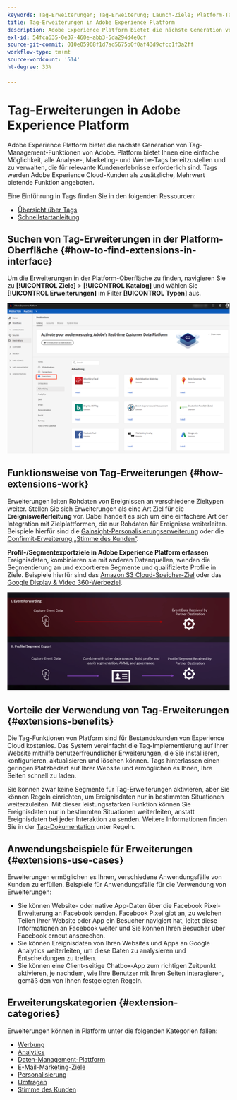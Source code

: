 ```yaml
---
keywords: Tag-Erweiterungen; Tag-Erweiterung; Launch-Ziele; Platform-Tag-Erweiterungen;Plattform-Tag-Erweiterung;platform launch-Ziele
title: Tag-Erweiterungen in Adobe Experience Platform
description: Adobe Experience Platform bietet die nächste Generation von Tag-Management-Funktionen von Adobe. Platform bietet Ihnen eine einfache Möglichkeit, alle Analyse-, Marketing- und Werbe-Tags bereitzustellen und zu verwalten, die für relevante Kundenerlebnisse erforderlich sind.
exl-id: 54fca635-0e37-460e-abb3-5da294d4e0cf
source-git-commit: 010e05968f1d7ad5675b0f0af43d9cfcc1f3a2ff
workflow-type: tm+mt
source-wordcount: '514'
ht-degree: 33%

---
```


# Tag-Erweiterungen in Adobe Experience Platform

Adobe Experience Platform bietet die nächste Generation von Tag-Management-Funktionen von Adobe. Platform bietet Ihnen eine einfache Möglichkeit, alle Analyse-, Marketing- und Werbe-Tags bereitzustellen und zu verwalten, die für relevante Kundenerlebnisse erforderlich sind. Tags werden Adobe Experience Cloud-Kunden als zusätzliche, Mehrwert bietende Funktion angeboten.

Eine Einführung in Tags finden Sie in den folgenden Ressourcen:

- [Übersicht über Tags](https://experienceleague.adobe.com/docs/launch/using/home.html?lang=de)
- [Schnellstartanleitung](../../../tags/quick-start/quick-start.md)

## Suchen von Tag-Erweiterungen in der Platform-Oberfläche {#how-to-find-extensions-in-interface}

Um die Erweiterungen in der Platform-Oberfläche zu finden, navigieren Sie zu **[!UICONTROL Ziele]** > **[!UICONTROL Katalog]** und wählen Sie **[!UICONTROL Erweiterungen]** im Filter **[!UICONTROL Typen]** aus.

![Erweiterungsfilter in der Benutzeroberfläche](../../assets/catalog/launch-extensions/filter.png)

## Funktionsweise von Tag-Erweiterungen {#how-extensions-work}

Erweiterungen leiten Rohdaten von Ereignissen an verschiedene Zieltypen weiter. Stellen Sie sich Erweiterungen als eine Art Ziel für die **Ereignisweiterleitung** vor. Dabei handelt es sich um eine einfachere Art der Integration mit Zielplattformen, die nur Rohdaten für Ereignisse weiterleiten. Beispiele hierfür sind die [Gainsight-Personalisierungserweiterung](../personalization/gainsight.md) oder die [Confirmit-Erweiterung „Stimme des Kunden“](../voice/confirmit-digital-feedback.md).

**Profil-/Segmentexportziele in Adobe Experience Platform erfassen** Ereignisdaten, kombinieren sie mit anderen Datenquellen, wenden die Segmentierung an und exportieren Segmente und qualifizierte Profile in Ziele. Beispiele hierfür sind das [Amazon S3 Cloud-Speicher-Ziel](../cloud-storage/amazon-s3.md) oder das [Google Display &amp; Video 360-Werbeziel](../advertising/google-dv360.md).

![Tag-Erweiterungen im Vergleich zu anderen Zielen](../../assets/common/launch-and-other-destinations.png)

## Vorteile der Verwendung von Tag-Erweiterungen {#extensions-benefits}

Die Tag-Funktionen von Platform sind für Bestandskunden von Experience Cloud kostenlos. Das System vereinfacht die Tag-Implementierung auf Ihrer Website mithilfe benutzerfreundlicher Erweiterungen, die Sie installieren, konfigurieren, aktualisieren und löschen können. Tags hinterlassen einen geringen Platzbedarf auf Ihrer Website und ermöglichen es Ihnen, Ihre Seiten schnell zu laden.

Sie können zwar keine Segmente für Tag-Erweiterungen aktivieren, aber Sie können Regeln einrichten, um Ereignisdaten nur in bestimmten Situationen weiterzuleiten. Mit dieser leistungsstarken Funktion können Sie Ereignisdaten nur in bestimmten Situationen weiterleiten, anstatt Ereignisdaten bei jeder Interaktion zu senden. Weitere Informationen finden Sie in der [Tag-Dokumentation](../../../tags/ui/managing-resources/rules.md) unter Regeln.

## Anwendungsbeispiele für Erweiterungen {#extensions-use-cases}

Erweiterungen ermöglichen es Ihnen, verschiedene Anwendungsfälle von Kunden zu erfüllen. Beispiele für Anwendungsfälle für die Verwendung von Erweiterungen:

- Sie können Website- oder native App-Daten über die Facebook Pixel-Erweiterung an Facebook senden. Facebook Pixel gibt an, zu welchen Teilen Ihrer Website oder App ein Besucher navigiert hat, leitet diese Informationen an Facebook weiter und Sie können Ihren Besucher über Facebook erneut ansprechen.
- Sie können Ereignisdaten von Ihren Websites und Apps an Google Analytics weiterleiten, um diese Daten zu analysieren und Entscheidungen zu treffen.
- Sie können eine Client-seitige Chatbox-App zum richtigen Zeitpunkt aktivieren, je nachdem, wie Ihre Benutzer mit Ihren Seiten interagieren, gemäß den von Ihnen festgelegten Regeln.

## Erweiterungskategorien {#extension-categories}

Erweiterungen können in Platform unter die folgenden Kategorien fallen:

- [Werbung](../advertising/overview.md)
- [Analytics](../analytics/overview.md)
- [Daten-Management-Plattform](../data-management/overview.md)
- [E-Mail-Marketing-Ziele ](../email-marketing/overview.md)
- [Personalisierung](../personalization/overview.md)
- [Umfragen](../survey/overview.md)
- [Stimme des Kunden](../voice/overview.md)
